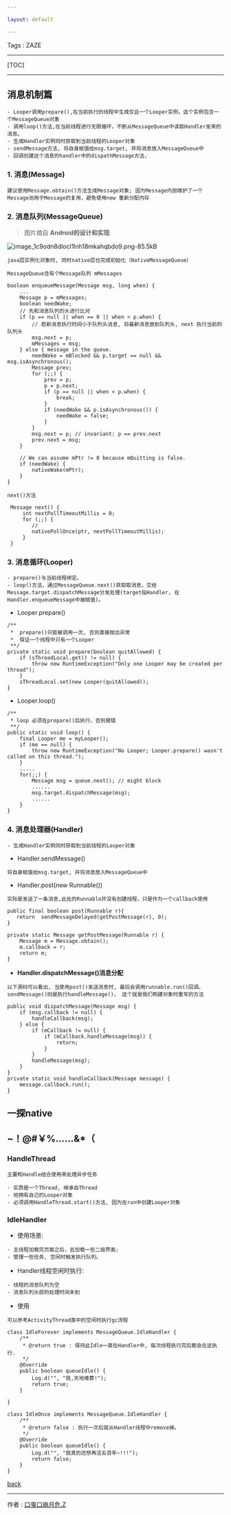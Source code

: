 ```yaml
---

layout: default

---
```


Tags : ZAZE

---

[TOC]

---


## 消息机制篇

```
- Looper调用prepare(),在当前执行的线程中生成仅且一个Looper实例，这个实例包含一个MessageQueue对象
- 调用loop()方法,在当前线程进行无限循环，不断从MessageQueue中读取Handler发来的消息。
- 生成Handler实例同时获取到当前线程的Looper对象 
- sendMessage方法, 将自身赋值给msg.target, 并将消息放入MessageQueue中
- 回调创建这个消息的handler中的dispathMessage方法，
```

### 1. 消息(Message)

```
建议使用Message.obtain()方法生成Message对象; 因为Message内部维护了一个Message池用于Message的复用，避免使用new 重新分配内存
```


### 2. 消息队列(MessageQueue)

> 图片摘自 **Android的设计和实现**

![image_1c9odn8dlocl1lnh18mkahqbdo9.png-85.5kB][1]

```
java层实例化对象时, 同时native层也完成初始化（NativeMessageQueue）
```

```
MessageQueue含有个Message队列 mMessages

boolean enqueueMessage(Message msg, long when) {
    ...
    Message p = mMessages;
    boolean needWake;
    // 先和消息队列的头进行比对
    if (p == null || when == 0 || when < p.when) {
        // 若新消息执行时间小于队列头消息, 将最新消息放到队列头, next 执行当前的队列头
        msg.next = p;
        mMessages = msg;
    } else { message in the queue.
        needWake = mBlocked && p.target == null && msg.isAsynchronous();
        Message prev;
        for (;;) {
            prev = p;
            p = p.next;
            if (p == null || when < p.when) {
                break;
            }
            if (needWake && p.isAsynchronous()) {
                needWake = false;
            }
        }
        msg.next = p; // invariant: p == prev.next
        prev.next = msg;
    }

    // We can assume mPtr != 0 because mQuitting is false.
    if (needWake) {
        nativeWake(mPtr);
    }
}

```


```
next()方法

 Message next() {
     int nextPollTimeoutMillis = 0;
     for (;;) {
        // 
        nativePollOnce(ptr, nextPollTimeoutMillis);
     }
 }
```



### 3. 消息循环(Looper)

```
- prepare()与当前线程绑定。
- loop()方法，通过MessageQueue.next()获取取消息，交给Message.target.dispatchMessage分发处理(target指Handler, 在Handler.enqueueMessage中被赋值)。
```

- Looper.prepare()

```
/**
 *  prepare()只能被调用一次, 否则直接抛出异常
 *  保证一个线程中只有一个Looper
 **/
private static void prepare(boolean quitAllowed) {
    if (sThreadLocal.get() != null) {
        throw new RuntimeException("Only one Looper may be created per thread");
    }
    sThreadLocal.set(new Looper(quitAllowed));
}
```

- Looper.loop()

```
/**
 * loop 必须在prepare()后执行，否则报错
 **/
public static void loop() {
    final Looper me = myLooper();
    if (me == null) {
        throw new RuntimeException("No Looper; Looper.prepare() wasn't called on this thread.");
    }
    .....
    for(;;) {
        Message msg = queue.next(); // might block
        ......
        msg.target.dispatchMessage(msg);
        ......
    }
}
```

### 4. 消息处理器(Handler)

```
- 生成Handler实例同时获取到当前线程的Looper对象 
```

- Handler.sendMessage()

```
将自身赋值给msg.target, 并将消息放入MessageQueue中
```

- Handler.post(new Runnable())

```
实际是发送了一条消息,此处的Runnable并没有创建线程，只是作为一个callback使用

public final boolean post(Runnable r){
   return  sendMessageDelayed(getPostMessage(r), 0);
}

private static Message getPostMessage(Runnable r) {
    Message m = Message.obtain();
    m.callback = r;
    return m;
}
```

- **Handler.dispatchMessage()消息分配**

```
以下源码可以看出, 当使用post()发送消息时, 最后会调用runnable.run()回调。sendMessage()则是执行handleMessage()， 这个就是我们构建对象时重写的方法

public void dispatchMessage(Message msg) {  
    if (msg.callback != null) {  
        handleCallback(msg);  
    } else {  
        if (mCallback != null) {  
            if (mCallback.handleMessage(msg)) {  
                return;  
            }  
        }  
        handleMessage(msg);  
    }  
}
private static void handleCallback(Message message) {
    message.callback.run();
}
```

## 一探native





## ~！@#￥%……&*（

### HandleThread

```
主要和Handle结合使用来处理异步任务

- 实质是一个Thread, 继承自Thread
- 他拥有自己的Looper对象
- 必须调用HandleThread.start()方法, 因为在run中创建Looper对象
```

### IdleHandler

* 使用场景:

```
- 主线程加载完页面之后，去加载一些二级界面;
- 管理一些任务, 空闲时触发执行队列。
```

* Handler线程空闲时执行:

```
- 线程的消息队列为空
- 消息队列头部的处理时间未到
```

* 使用

```
可以参考ActivityThread类中的空闲时执行gc流程

class IdleForever implements MessageQueue.IdleHandler {
    /**
     * @return true : 保持此Idle一直在Handler中, 每次线程执行完后都会在这执行.
     */
    @Override
    public boolean queueIdle() {
        Log.d("", "我,天地难葬!");
        return true;
    }

}

class IdleOnce implements MessageQueue.IdleHandler {
    /**
     * @return false : 执行一次后就从Handler线程中remove掉。
     */
    @Override
    public boolean queueIdle() {
        Log.d("", "我真的还想再活五百年~!!!");
        return false;
    }
}
```

[back](./)

------
作者 : [口戛口崩月危.Z][author]

[author]: https://zaze359.github.io


  [1]: http://static.zybuluo.com/zaze/kbfxaf2elx70xzzpc1ue4n8m/image_1c9odn8dlocl1lnh18mkahqbdo9.png